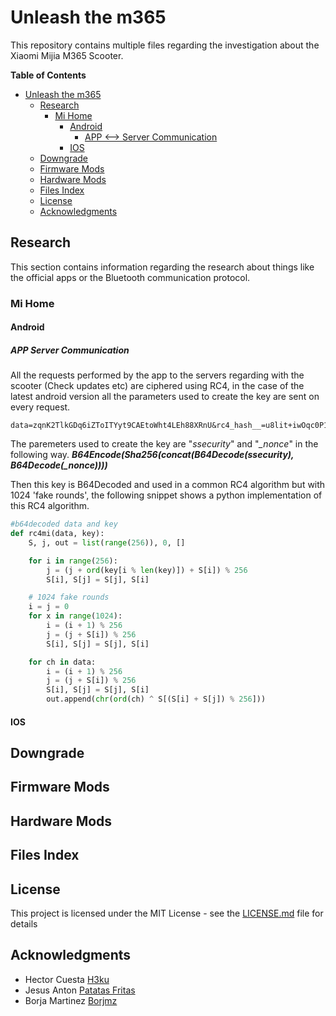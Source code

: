 # Unleash the m365
This repository contains multiple files regarding the investigation about the Xiaomi Mijia M365 Scooter.

**Table of Contents**

* [Unleash the m365](#unleash-the-m365)
    * [Research](#research)
		* [Mi Home](#mi-home)
			* [Android](#android)
				* [APP <--> Server Communication](#app-server-communication)
			* [IOS](#ios)
	* [Downgrade](#downgrade)
	* [Firmware Mods](#firmware-mods)
	* [Hardware Mods](#hardware-mods)
	* [Files Index](#files-index)
	* [License](#license)
	* [Acknowledgments](#acknowledgments)

## Research
This section contains information regarding the research about things like the official apps or the Bluetooth communication protocol.

### Mi Home
#### Android
##### APP Server Communication
All the requests performed by the app to the servers regarding with the scooter (Check updates etc) are ciphered using RC4, in the case of the latest android version all the parameters used to create the key are sent on every request.

```
data=zqnK2TlkGDq6iZToITYyt9CAEtoWht4LEh88XRnU&rc4_hash__=u8lit+iwOqc0P1k+VsRSlZ72POBvp701tEWFSg==&signature=A/l2lbo3OOdt/VoyEyLECfI/6BY=&_nonce=pFBJTd2vcbUBgaHP&ssecurity=Tw+X976Vymge9yBtgZPeMQ==
```

The paremeters used to create the key are "_ssecurity_" and "_\_nonce_" in the following way.
___B64Encode(Sha256(concat(B64Decode(ssecurity), B64Decode(\_nonce))))___

Then this key is B64Decoded and used in a common RC4 algorithm but with 1024 'fake rounds', the following snippet shows a python implementation of this RC4 algorithm.

```python
#b64decoded data and key
def rc4mi(data, key):
    S, j, out = list(range(256)), 0, []

    for i in range(256):
        j = (j + ord(key[i % len(key)]) + S[i]) % 256
        S[i], S[j] = S[j], S[i]

    # 1024 fake rounds
    i = j = 0
    for x in range(1024):
        i = (i + 1) % 256
        j = (j + S[i]) % 256
        S[i], S[j] = S[j], S[i]

    for ch in data:
        i = (i + 1) % 256
        j = (j + S[i]) % 256
        S[i], S[j] = S[j], S[i]
        out.append(chr(ord(ch) ^ S[(S[i] + S[j]) % 256]))
```

#### IOS

## Downgrade

## Firmware Mods

## Hardware Mods

## Files Index

## License
This project is licensed under the MIT License - see the [LICENSE.md](LICENSE.md) file for details

## Acknowledgments
* Hector Cuesta [H3ku](https://twitter.com/HectorCuesta)
* Jesus Anton [Patatas Fritas](https://twitter.com/HackingPatatas)
* Borja Martinez [Borjmz](https://twitter.com/Qm9yamFN)

